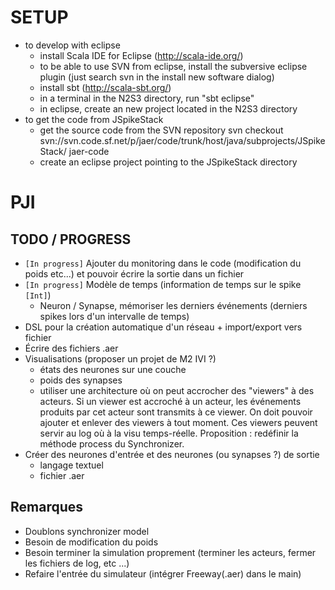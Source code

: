 # SETUP
* to develop with eclipse
  * install Scala IDE for Eclipse (http://scala-ide.org/)
  * to be able to use SVN from eclipse, install the subversive eclipse plugin (just search svn in the install new software dialog)
  * install sbt (http://scala-sbt.org/)
  * in a terminal in the N2S3 directory, run "sbt eclipse"
  * in eclipse, create an new project located in the N2S3 directory
* to get the code from JSpikeStack
  * get the source code from the SVN repository
    svn checkout svn://svn.code.sf.net/p/jaer/code/trunk/host/java/subprojects/JSpikeStack/ jaer-code
  * create an eclipse project pointing to the JSpikeStack directory
  
  
# PJI

## TODO / PROGRESS
* `[In progress]` Ajouter du monitoring dans le code (modification du poids etc...) et pouvoir
     écrire la sortie dans un fichier
* `[In progress]` Modèle de temps (information de temps sur le spike `[Int]`)
   * Neuron / Synapse, mémoriser les derniers événements (derniers spikes lors d'un intervalle de
  temps)
* DSL pour la création automatique d'un réseau + import/export vers fichier
* Écrire des fichiers .aer
* Visualisations (proposer un projet de M2 IVI ?)
    * états des neurones sur une couche
    * poids des synapses
    * utiliser une architecture où on peut accrocher des "viewers" à des acteurs. 
      Si un viewer est accroché à un acteur, les événements produits par cet acteur
      sont transmits à ce viewer. On doit pouvoir ajouter et enlever des viewers
      à tout moment. Ces viewers peuvent servir au log où à la visu temps-réelle. 
      Proposition : redéfinir la méthode process du Synchronizer.
* Créer des neurones d'entrée et des neurones (ou synapses ?) de sortie 
  * langage textuel
  * fichier .aer
  
## Remarques 
* Doublons synchronizer model
* Besoin de modification du poids
* Besoin terminer la simulation proprement (terminer les acteurs, fermer les fichiers de log, etc ...)
* Refaire l'entrée du simulateur (intégrer Freeway(.aer) dans le main)
